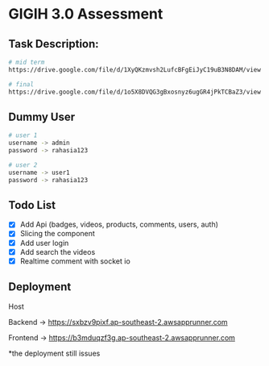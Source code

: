 # GIGIH 3.0 Assessment

## Task Description:

```bash
# mid term
https://drive.google.com/file/d/1XyQKzmvsh2LufcBFgEiJyC19uB3N8DAM/view

# final
https://drive.google.com/file/d/1o5X8DVQG3gBxosnyz6ugGR4jPkTCBaZ3/view
```

## Dummy User

```bash
# user 1
username -> admin
password -> rahasia123

# user 2
username -> user1
password -> rahasia123
```

## Todo List

- [x] Add Api (badges, videos, products, comments, users, auth)
- [x] Slicing the component
- [x] Add user login
- [x] Add search the videos
- [x] Realtime comment with socket io

## Deployment

Host

Backend -> https://sxbzv9pixf.ap-southeast-2.awsapprunner.com

Frontend -> https://b3mduqzf3g.ap-southeast-2.awsapprunner.com

\*the deployment still issues

